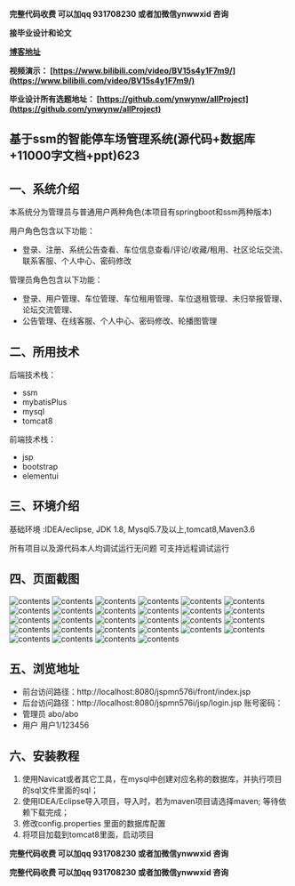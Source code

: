 **完整代码收费  可以加qq 931708230 或者加微信ynwwxid 咨询**

**接毕业设计和论文**

**[博客地址](https://blog.csdn.net/2303_76227485/article/details/128647271)**

**视频演示：
[https://www.bilibili.com/video/BV15s4y1F7m9/](https://www.bilibili.com/video/BV15s4y1F7m9/)**

**毕业设计所有选题地址：
[https://github.com/ynwynw/allProject](https://github.com/ynwynw/allProject)**

## 基于ssm的智能停车场管理系统(源代码+数据库+11000字文档+ppt)623

## 一、系统介绍

本系统分为管理员与普通用户两种角色(本项目有springboot和ssm两种版本)

用户角色包含以下功能：
- 登录、注册、系统公告查看、车位信息查看/评论/收藏/租用、社区论坛交流、联系客服、个人中心、密码修改

管理员角色包含以下功能：
- 登录、用户管理、车位管理、车位租用管理、车位退租管理、未归举报管理、论坛交流管理、
- 公告管理、在线客服、个人中心、密码修改、轮播图管理

## 二、所用技术

后端技术栈：
- ssm
- mybatisPlus
- mysql
- tomcat8

前端技术栈：
- jsp
- bootstrap
- elementui



## 三、环境介绍

基础环境 :IDEA/eclipse, JDK 1.8, Mysql5.7及以上,tomcat8,Maven3.6

所有项目以及源代码本人均调试运行无问题 可支持远程调试运行

## 四、页面截图

![contents](./picture/picture0.png)
![contents](./picture/picture1.png)
![contents](./picture/picture2.png)
![contents](./picture/picture3.png)
![contents](./picture/picture4.png)
![contents](./picture/picture5.png)
![contents](./picture/picture6.png)
![contents](./picture/picture7.png)
![contents](./picture/picture8.png)
![contents](./picture/picture9.png)
![contents](./picture/picture10.png)
![contents](./picture/picture11.png)
![contents](./picture/picture12.png)
![contents](./picture/picture13.png)
![contents](./picture/picture14.png)
![contents](./picture/picture15.png)
![contents](./picture/picture16.png)
![contents](./picture/picture17.png)
![contents](./picture/picture18.png)
![contents](./picture/picture19.png)
![contents](./picture/picture20.png)
![contents](./picture/picture21.png)
![contents](./picture/picture22.png)
![contents](./picture/picture23.png)
![contents](./picture/picture24.png)
![contents](./picture/picture25.png)
![contents](./picture/picture26.png)
![contents](./picture/picture27.png)


## 五、浏览地址
- 前台访问路径：http://localhost:8080/jspmn576i/front/index.jsp
- 后台访问路径：http://localhost:8080/jspmn576i/jsp/login.jsp
  账号密码：
- 管理员  abo/abo
- 用户    用户1/123456

## 六、安装教程

1. 使用Navicat或者其它工具，在mysql中创建对应名称的数据库，并执行项目的sql文件里面的sql；
2. 使用IDEA/Eclipse导入项目，导入时，若为maven项目请选择maven; 等待依赖下载完成；
3. 修改config.properties 里面的数据库配置
4. 将项目加载到tomcat8里面，启动项目

**完整代码收费  可以加qq 931708230 或者加微信ynwwxid 咨询**

**完整代码收费  可以加qq 931708230 或者加微信ynwwxid 咨询**





